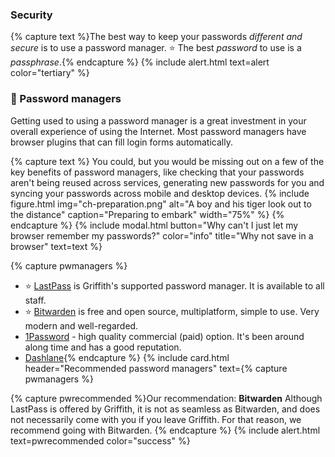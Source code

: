 ### Security

{% capture text %}The best way to keep your passwords *different and secure* is to use a password manager. ⭐️ The best *password* to use is a *passphrase*.{% endcapture %}
{% include alert.html text=alert color="tertiary" %}

### 🔐 Password managers

Getting used to using a password manager is a great investment in your overall experience of using the Internet. Most password managers have browser plugins that can fill login forms automatically. 

{% capture text %}
You could, but you would be missing out on a few of the key benefits of password managers, like checking that your passwords aren't being reused across services, generating new passwords for you and syncing your passwords across mobile and desktop devices.
{% include figure.html img="ch-preparation.png" alt="A boy and his tiger look out to the distance" caption="Preparing to embark" width="75%" %}
{% endcapture %}
{% include modal.html button="Why can't I just let my browser remember my passwords?" color="info" title="Why not save in a browser" text=text %}


{% capture pwmanagers %}
 - ⭐️ [LastPass](https://www.griffith.edu.au/passwords/lastpass) is Griffith's supported password manager. It is available to all staff. 
 - ⭐️ [Bitwarden](www.bitwarden.com) is free and open source, multiplatform, simple to use. Very modern and well-regarded.
 - [1Password](https://1password.com) - high quality commercial (paid) option. It's been around along time and has a good reputation.
 - [Dashlane](https://www.dashlane.com){% endcapture %}
{% include card.html header="Recommended password managers" text={% capture pwmanagers %}

{% capture pwrecommended %}Our recommendation: **Bitwarden**
Although LastPass is offered by Griffith, it is not as seamless as Bitwarden, and does not necessarily come with you if you leave Griffith. For that reason, we recommend going with Bitwarden. 
{% endcapture %}
{% include alert.html text=pwrecommended color="success" %}